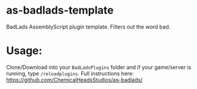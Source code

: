 # as-badlads-template
BadLads AssemblyScript plugin template. Filters out the word bad.

# Usage:
Clone/Download into your `BadLadsPlugins` folder and if your game/server is running, type `/reloadplugins`. Full instructions here: https://github.com/ChemicalHeadsStudios/as-badlads/
